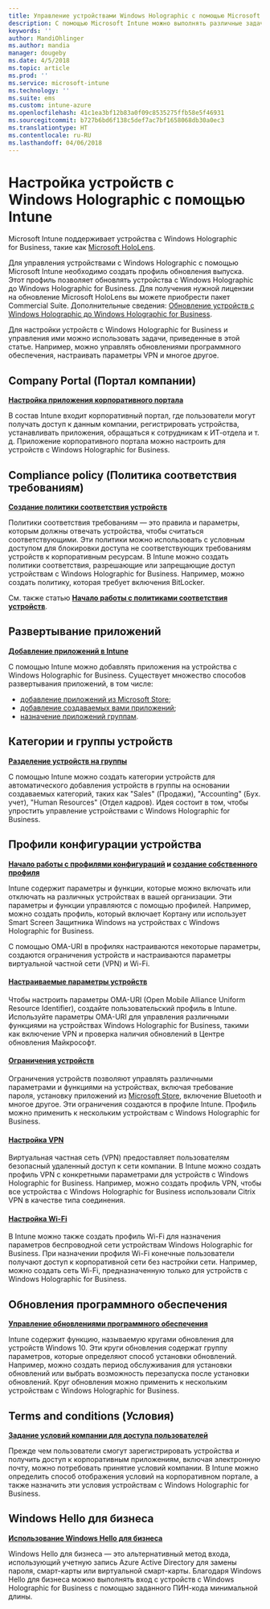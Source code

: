 ```yaml
---
title: Управление устройствами Windows Holographic с помощью Microsoft Intune в Azure | Документы Майкрософт
description: С помощью Microsoft Intune можно выполнять различные задачи на устройствах с Windows Holographic for Business, включая настройку корпоративного портала, создание политики соответствия, настройку параметров OMA-URI, развертывание приложений, разделение устройств на группы, создание профилей, ограничение устройств, включение обновлений программного обеспечения, задание условий, настройку параметров сетей Wi-Fi и VPN и использование Hello для бизнеса.
keywords: ''
author: MandiOhlinger
ms.author: mandia
manager: dougeby
ms.date: 4/5/2018
ms.topic: article
ms.prod: ''
ms.service: microsoft-intune
ms.technology: ''
ms.suite: ems
ms.custom: intune-azure
ms.openlocfilehash: 41c1ea3bf12b83a0f09c8535275ffb58e5f46931
ms.sourcegitcommit: b727b6bd6f138c5def7ac7bf1658068db30a0ec3
ms.translationtype: HT
ms.contentlocale: ru-RU
ms.lasthandoff: 04/06/2018
---
```

# <a name="customize-devices-running-windows-holographic-with-intune"></a>Настройка устройств с Windows Holographic с помощью Intune

Microsoft Intune поддерживает устройства с Windows Holographic for Business, такие как [Microsoft HoloLens](https://docs.microsoft.com/en-us/hololens/).

Для управления устройствами с Windows Holographic с помощью Microsoft Intune необходимо создать профиль обновления выпуска. Этот профиль позволяет обновлять устройства с Windows Holographic до Windows Holographic for Business. Для получения нужной лицензии на обновление Microsoft HoloLens вы можете приобрести пакет Commercial Suite. Дополнительные сведения: [Обновление устройств с Windows Holographic до Windows Holographic for Business](holographic-upgrade.md).

Для настройки устройств с Windows Holographic for Business и управления ими можно использовать задачи, приведенные в этой статье. Например, можно управлять обновлениями программного обеспечения, настраивать параметры VPN и многое другое.

## <a name="company-portal"></a>Company Portal (Портал компании)
**[Настройка приложения корпоративного портала](company-portal-app.md)**

В состав Intune входит корпоративный портал, где пользователи могут получать доступ к данным компании, регистрировать устройства, устанавливать приложения, обращаться к сотрудникам к ИТ-отдела и т. д. Приложение корпоративного портала можно настроить для устройств с Windows Holographic for Business.

## <a name="compliance-policy"></a>Compliance policy (Политика соответствия требованиям)
**[Создание политики соответствия устройств](compliance-policy-create-windows.md)**

Политики соответствия требованиям — это правила и параметры, которым должны отвечать устройства, чтобы считаться соответствующими. Эти политики можно использовать с условным доступом для блокировки доступа не соответствующих требованиям устройств к корпоративным ресурсам. В Intune можно создать политики соответствия, разрешающие или запрещающие доступ устройствам с Windows Holographic for Business. Например, можно создать политику, которая требует включения BitLocker.

См. также статью **[Начало работы с политиками соответствия устройств](device-compliance-get-started.md)**.

## <a name="deploy-apps"></a>Развертывание приложений
**[Добавление приложений в Intune](apps-add.md)**

С помощью Intune можно добавлять приложения на устройства с Windows Holographic for Business. Существует множество способов развертывания приложений, в том числе:

- [добавление приложений из Microsoft Store](store-apps-windows.md);
- [добавление создаваемых вами приложений](lob-apps-windows.md);
- [назначение приложений группам](apps-deploy.md).

## <a name="device-categories-and-groups"></a>Категории и группы устройств
**[Разделение устройств на группы](device-group-mapping.md)**

С помощью Intune можно создать категории устройств для автоматического добавления устройств в группы на основании создаваемых категорий, таких как "Sales" (Продажи), "Accounting" (Бух. учет), "Human Resources" (Отдел кадров). Идея состоит в том, чтобы упростить управление устройствами с Windows Holographic for Business.

## <a name="device-configuration-profiles"></a>Профили конфигурации устройства 
**[Начало работы с профилями конфигураций](device-profiles.md) и [создание собственного профиля](device-profile-create.md)**

Intune содержит параметры и функции, которые можно включать или отключать на различных устройствах в вашей организации. Эти параметры и функции управляются с помощью профилей. Например, можно создать профиль, который включает Кортану или использует Smart Screen Защитника Windows на устройствах с Windows Holographic for Business.

C помощью OMA-URI в профилях настраиваются некоторые параметры, создаются ограничения устройств и настраиваются параметры виртуальной частной сети (VPN) и Wi-Fi.

#### <a name="custom-device-settingscustom-settings-windows-holographicmd"></a>[Настраиваемые параметры устройств](custom-settings-windows-holographic.md)

Чтобы настроить параметры OMA-URI (Open Mobile Alliance Uniform Resource Identifier), создайте пользовательский профиль в Intune. Используйте параметры OMA-URI для управления различными функциями на устройствах Windows Holographic for Business, такими как включение VPN и проверка наличия обновлений в Центре обновления Майкрософт.

#### <a name="device-restrictionsdevice-restrictions-windows-holographicmd"></a>[Ограничения устройств](device-restrictions-windows-holographic.md)

Ограничения устройств позволяют управлять различными параметрами и функциями на устройствах, включая требование пароля, установку приложений из [Microsoft Store](https://www.microsoft.com/store/apps/windows?icid=CNavAppsWindowsApps), включение Bluetooth и многое другое. Эти ограничения создаются в профиле Intune. Профиль можно применить к нескольким устройствам с Windows Holographic for Business.

#### <a name="configure-vpnvpn-settings-configuremd"></a>[Настройка VPN](vpn-settings-configure.md)

Виртуальная частная сеть (VPN) предоставляет пользователям безопасный удаленный доступ к сети компании. В Intune можно создать профиль VPN с конкретными параметрами для устройств с Windows Holographic for Business. Например, можно создать профиль VPN, чтобы все устройства с Windows Holographic for Business использовали Citrix VPN в качестве типа соединения.

#### <a name="configure-wi-fiwi-fi-settings-configuremd"></a>[Настройка Wi-Fi](wi-fi-settings-configure.md)

В Intune можно также создать профиль Wi-Fi для назначения параметров беспроводной сети устройствам Windows Holographic for Business. При назначении профиля Wi-Fi конечные пользователи получают доступ к корпоративной сети без настройки сети. Например, можно создать сеть Wi-Fi, предназначенную только для устройств с Windows Holographic for Business.

## <a name="software-updates"></a>Обновления программного обеспечения
**[Управление обновлениями программного обеспечения](windows-update-for-business-configure.md)**

Intune содержит функцию, называемую кругами обновления для устройств Windows 10. Эти круги обновления содержат группу параметров, которые определяют способ установки обновлений. Например, можно создать период обслуживания для установки обновлений или выбрать возможность перезапуска после установки обновлений. Круг обновления можно применить к нескольким устройствам с Windows Holographic for Business.

## <a name="terms-and-conditions"></a>Terms and conditions (Условия)
**[Задание условий компании для доступа пользователей](terms-and-conditions-create.md)**

Прежде чем пользователи смогут зарегистрировать устройства и получить доступ к корпоративным приложениям, включая электронную почту, можно потребовать принятие условий компании. В Intune можно определить способ отображения условий на корпоративном портале, а также назначить эти условия устройствам с Windows Holographic for Business.

## <a name="windows-hello-for-business"></a>Windows Hello для бизнеса
**[Использование Windows Hello для бизнеса](windows-hello.md)**

Windows Hello для бизнеса — это альтернативный метод входа, использующий учетную запись Azure Active Directory для замены пароля, смарт-карты или виртуальной смарт-карты. Благодаря Windows Hello для бизнеса можно выполнять вход с устройств с Windows Holographic for Business с помощью заданного ПИН-кода минимальной длины.
